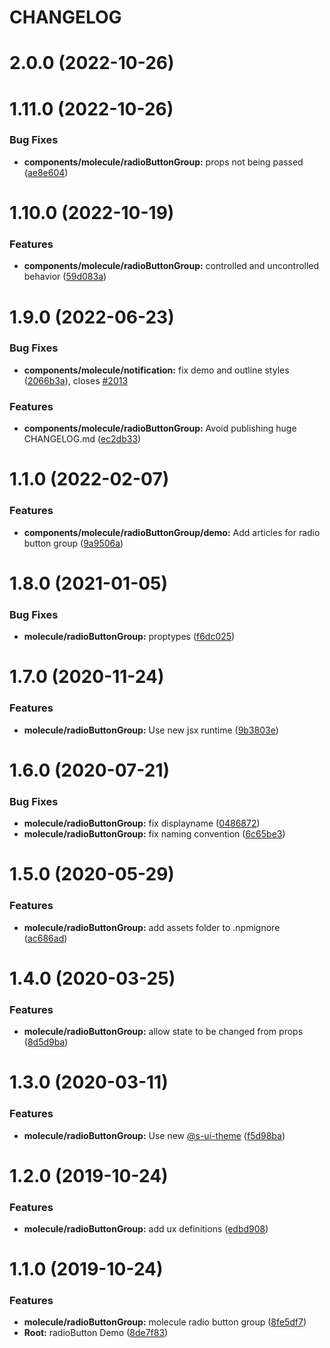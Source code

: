 # CHANGELOG

# 2.0.0 (2022-10-26)



# 1.11.0 (2022-10-26)


### Bug Fixes

* **components/molecule/radioButtonGroup:** props not being passed ([ae8e604](https://github.com/SUI-Components/sui-components/commit/ae8e604e3155ff5135d240242b5b9f709a8583e5))



# 1.10.0 (2022-10-19)


### Features

* **components/molecule/radioButtonGroup:** controlled and uncontrolled behavior ([59d083a](https://github.com/SUI-Components/sui-components/commit/59d083ad0e5ef54e3c410974c4205ce281373bf7))



# 1.9.0 (2022-06-23)


### Bug Fixes

* **components/molecule/notification:** fix demo and outline styles ([2066b3a](https://github.com/SUI-Components/sui-components/commit/2066b3a10d91a63af85b40ece5e69f303cc14e7c)), closes [#2013](https://github.com/SUI-Components/sui-components/issues/2013)


### Features

* **components/molecule/radioButtonGroup:** Avoid publishing huge CHANGELOG.md ([ec2db33](https://github.com/SUI-Components/sui-components/commit/ec2db33749b9bfa2753c58feeb7a286662f8093b))



# 1.1.0 (2022-02-07)


### Features

* **components/molecule/radioButtonGroup/demo:** Add articles for radio button group ([9a9506a](https://github.com/SUI-Components/sui-components/commit/9a9506a55957fdc802c1041988804759a12c14b4))



# 1.8.0 (2021-01-05)


### Bug Fixes

* **molecule/radioButtonGroup:** proptypes ([f6dc025](https://github.com/SUI-Components/sui-components/commit/f6dc025f92559f02b02678ac00df134e4438b0a2))



# 1.7.0 (2020-11-24)


### Features

* **molecule/radioButtonGroup:** Use new jsx runtime ([9b3803e](https://github.com/SUI-Components/sui-components/commit/9b3803e909570668caf6c3d33f7e2e8f21de8ae4))



# 1.6.0 (2020-07-21)


### Bug Fixes

* **molecule/radioButtonGroup:** fix displayname ([0486872](https://github.com/SUI-Components/sui-components/commit/048687236c53970a0e70ee063773c3cc66359ae3))
* **molecule/radioButtonGroup:** fix naming convention ([6c65be3](https://github.com/SUI-Components/sui-components/commit/6c65be3d84da6dea5436b47e5def2161b58c56df))



# 1.5.0 (2020-05-29)


### Features

* **molecule/radioButtonGroup:** add assets folder to .npmignore ([ac686ad](https://github.com/SUI-Components/sui-components/commit/ac686ade650cfaf077b39bd0d0a9db9e531862dd))



# 1.4.0 (2020-03-25)


### Features

* **molecule/radioButtonGroup:** allow state to be changed from props ([8d5d9ba](https://github.com/SUI-Components/sui-components/commit/8d5d9ba4d53ecba052bdf8bab68954a71d1214eb))



# 1.3.0 (2020-03-11)


### Features

* **molecule/radioButtonGroup:** Use new [@s-ui-theme](https://github.com/s-ui-theme) ([f5d98ba](https://github.com/SUI-Components/sui-components/commit/f5d98ba050d9a0901ada5024941ff9a7e661eb6b))



# 1.2.0 (2019-10-24)


### Features

* **molecule/radioButtonGroup:** add ux definitions ([edbd908](https://github.com/SUI-Components/sui-components/commit/edbd908cc17870ad23becdbd4f5c3d83427029ad))



# 1.1.0 (2019-10-24)


### Features

* **molecule/radioButtonGroup:** molecule radio button group ([8fe5df7](https://github.com/SUI-Components/sui-components/commit/8fe5df7368267e69b35265d545ccfc2f50b35787))
* **Root:** radioButton Demo ([8de7f83](https://github.com/SUI-Components/sui-components/commit/8de7f83589f38dfa8b53588ff8c271e6064521e8))



